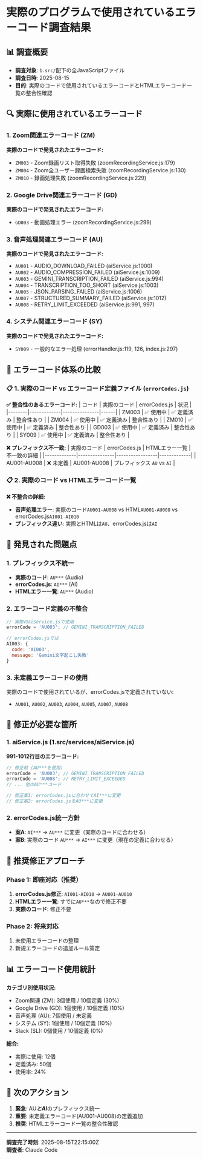 # 実際のプログラムで使用されているエラーコード調査結果

## 📊 調査概要
- **調査対象**: `1.src/`配下の全JavaScriptファイル
- **調査日時**: 2025-08-15
- **目的**: 実際のコードで使用されているエラーコードとHTMLエラーコード一覧の整合性確認

## 🔍 実際に使用されているエラーコード

### 1. Zoom関連エラーコード (ZM)
**実際のコードで発見されたエラーコード:**
- `ZM003` - Zoom録画リスト取得失敗 (zoomRecordingService.js:179)
- `ZM004` - Zoom全ユーザー録画検索失敗 (zoomRecordingService.js:130)
- `ZM010` - 録画処理失敗 (zoomRecordingService.js:229)

### 2. Google Drive関連エラーコード (GD)
**実際のコードで発見されたエラーコード:**
- `GD003` - 動画処理エラー (zoomRecordingService.js:299)

### 3. 音声処理関連エラーコード (AU)
**実際のコードで発見されたエラーコード:**
- `AU001` - AUDIO_DOWNLOAD_FAILED (aiService.js:1000)
- `AU002` - AUDIO_COMPRESSION_FAILED (aiService.js:1009)
- `AU003` - GEMINI_TRANSCRIPTION_FAILED (aiService.js:994)
- `AU004` - TRANSCRIPTION_TOO_SHORT (aiService.js:1003)
- `AU005` - JSON_PARSING_FAILED (aiService.js:1006)
- `AU007` - STRUCTURED_SUMMARY_FAILED (aiService.js:1012)
- `AU008` - RETRY_LIMIT_EXCEEDED (aiService.js:991, 997)

### 4. システム関連エラーコード (SY)
**実際のコードで発見されたエラーコード:**
- `SY009` - 一般的なエラー処理 (errorHandler.js:119, 126, index.js:297)

## 🔄 エラーコード体系の比較

### 📋 1. 実際のコード vs エラーコード定義ファイル (`errorCodes.js`)

**✅ 整合性のあるエラーコード:**
| コード | 実際のコード | errorCodes.js | 状況 |
|--------|-------------|---------------|------|
| ZM003 | ✅ 使用中 | ✅ 定義済み | 整合性あり |
| ZM004 | ✅ 使用中 | ✅ 定義済み | 整合性あり |
| ZM010 | ✅ 使用中 | ✅ 定義済み | 整合性あり |
| GD003 | ✅ 使用中 | ✅ 定義済み | 整合性あり |
| SY009 | ✅ 使用中 | ✅ 定義済み | 整合性あり |

**❌ プレフィックス不一致:**
| 実際のコード | errorCodes.js | HTMLエラー一覧 | 不一致の詳細 |
|-------------|---------------|-----------------|-------------|
| AU001-AU008 | ❌ 未定義 | AU001-AU008 | プレフィックス `AU` vs `AI` |

### 📋 2. 実際のコード vs HTMLエラーコード一覧

**❌ 不整合の詳細:**
- **音声処理エラー**: 実際のコード`AU001-AU008` vs HTML`AU001-AU008` vs errorCodes.js`AI001-AI010`
- **プレフィックス違い**: 実際とHTMLは`AU`、errorCodes.jsは`AI`

## 🚨 発見された問題点

### 1. プレフィックス不統一
- **実際のコード**: `AU***` (Audio)
- **errorCodes.js**: `AI***` (AI)  
- **HTMLエラー一覧**: `AU***` (Audio)

### 2. エラーコード定義の不整合
```javascript
// 実際のaiService.jsで使用
errorCode = 'AU003'; // GEMINI_TRANSCRIPTION_FAILED

// errorCodes.jsでは
AI003: {
  code: 'AI003',
  message: 'Gemini文字起こし失敗'
}
```

### 3. 未定義エラーコードの使用
実際のコードで使用されているが、errorCodes.jsで定義されていない:
- `AU001`, `AU002`, `AU003`, `AU004`, `AU005`, `AU007`, `AU008`

## 📝 修正が必要な箇所

### 1. aiService.js (1.src/services/aiService.js)
**991-1012行目のエラーコード:**
```javascript
// 修正前 (AU***を使用)
errorCode = 'AU003'; // GEMINI_TRANSCRIPTION_FAILED
errorCode = 'AU008'; // RETRY_LIMIT_EXCEEDED
// ... 他のAU***コード

// 修正案1: errorCodes.jsに合わせてAI***に変更
// 修正案2: errorCodes.jsをAU***に変更
```

### 2. errorCodes.js統一方針
- **案A**: `AI***` → `AU***` に変更（実際のコードに合わせる）
- **案B**: 実際のコード `AU***` → `AI***` に変更（現在の定義に合わせる）

## 🎯 推奨修正アプローチ

### Phase 1: 即座対応（推奨）
1. **errorCodes.js修正**: `AI001-AI010` → `AU001-AU010`
2. **HTMLエラー一覧**: すでに`AU***`なので修正不要
3. **実際のコード**: 修正不要

### Phase 2: 将来対応
1. 未使用エラーコードの整理
2. 新規エラーコードの追加ルール策定

## 📊 エラーコード使用統計

**カテゴリ別使用状況:**
- Zoom関連 (ZM): 3個使用 / 10個定義 (30%)
- Google Drive (GD): 1個使用 / 10個定義 (10%)  
- 音声処理 (AU): 7個使用 / 未定義
- システム (SY): 1個使用 / 10個定義 (10%)
- Slack (SL): 0個使用 / 10個定義 (0%)

**総合:**
- 実際に使用: 12個
- 定義済み: 50個  
- 使用率: 24%

## 🔧 次のアクション

1. **緊急**: AU***とAI***のプレフィックス統一
2. **重要**: 未定義エラーコード(AU001-AU008)の定義追加
3. **推奨**: HTMLエラーコード一覧の整合性確認

---

**調査完了時刻**: 2025-08-15T22:15:00Z  
**調査者**: Claude Code